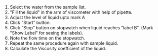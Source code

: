 1. Select the water from the sample list.
2. "Fill the liquid" in the arm of viscometer with help of pipette.
3. Adjust the level of liquid upto mark A
4. Click "Start" button. 
5. Click "Stop" button on stopwatch when liquid reaches "label B". (Mark "Show Label" for seeing the labels).
6. Note the flow time on the stopwatch.
7. Repeat the same procedure again with sample liquid.
8. Calculate the Viscosity coefficient of the liquid.
